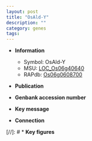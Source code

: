 ```yaml
---
layout: post
title: "OsAld-Y"
description: ""
category: genes
tags: 
---
```


* **Information**  
    + Symbol: OsAld-Y  
    + MSU: [LOC_Os06g40640](http://rice.uga.edu/cgi-bin/ORF_infopage.cgi?orf=LOC_Os06g40640)  
    + RAPdb: [Os06g0608700](http://rapdb.dna.affrc.go.jp/viewer/gbrowse_details/irgsp1?name=Os06g0608700)  

* **Publication**  

* **Genbank accession number**  

* **Key message**  

* **Connection**  

[//]: # * **Key figures**  


